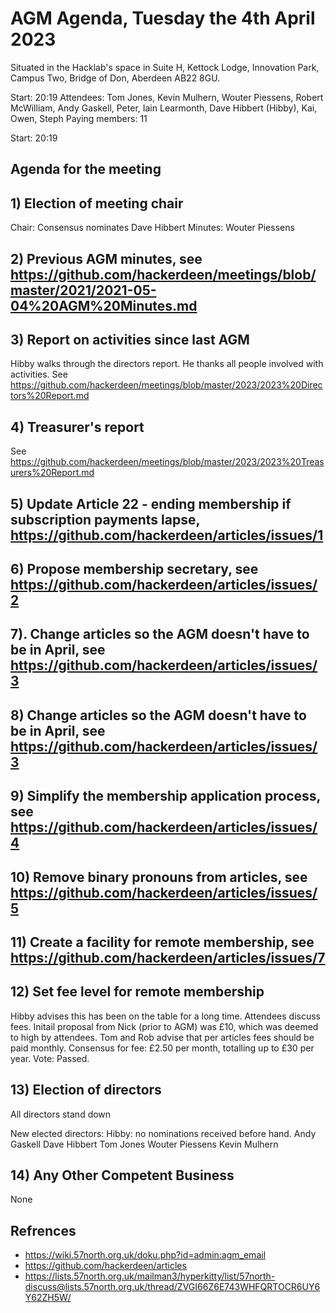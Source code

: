 # AGM Agenda, Tuesday the 4th April 2023 

Situated in the Hacklab's space in Suite H, Kettock Lodge, Innovation Park, Campus Two, Bridge of Don, Aberdeen AB22 8GU.

Start: 20:19
Attendees:   Tom Jones, Kevin Mulhern, Wouter Piessens,  Robert McWilliam, Andy Gaskell, Peter, Iain Learmonth, Dave Hibbert (Hibby), Kai, Owen, Steph 
Paying members:  11 

Start:  20:19

## Agenda for the meeting

## 1) Election of meeting chair
Chair: Consensus nominates Dave Hibbert
Minutes: Wouter Piessens

## 2)  Previous AGM minutes, see https://github.com/hackerdeen/meetings/blob/master/2021/2021-05-04%20AGM%20Minutes.md

## 3)  Report on activities since last AGM
Hibby walks through the directors report. He thanks all people involved with activities.
See https://github.com/hackerdeen/meetings/blob/master/2023/2023%20Directors%20Report.md

## 4)  Treasurer's report

See https://github.com/hackerdeen/meetings/blob/master/2023/2023%20Treasurers%20Report.md

## 5) Update Article 22 - ending membership if subscription payments lapse, https://github.com/hackerdeen/articles/issues/1
## 6) Propose membership secretary, see https://github.com/hackerdeen/articles/issues/2
## 7). Change articles so the AGM doesn't have to be in April, see https://github.com/hackerdeen/articles/issues/3
## 8) Change articles so the AGM doesn't have to be in April, see https://github.com/hackerdeen/articles/issues/3
## 9)  Simplify the membership application process, see https://github.com/hackerdeen/articles/issues/4
## 10) Remove binary pronouns from articles, see https://github.com/hackerdeen/articles/issues/5
## 11) Create a facility for remote membership, see https://github.com/hackerdeen/articles/issues/7

## 12) Set fee level for remote membership
Hibby advises this has been on the table for a long time.
Attendees discuss fees. Initail proposal from Nick (prior to AGM) was £10, which was deemed to high by attendees. 
Tom and Rob advise that per articles fees should be paid monthly. 
Consensus for fee:  £2.50 per month, totalling up to £30 per year.
Vote: Passed.

## 13) Election of directors
All directors stand down

New elected directors:
Hibby: no nominations received before hand.
Andy Gaskell
Dave Hibbert
Tom Jones
Wouter Piessens
Kevin Mulhern


## 14) Any Other Competent Business
None


## Refrences
* https://wiki.57north.org.uk/doku.php?id=admin:agm_email
* https://github.com/hackerdeen/articles
* https://lists.57north.org.uk/mailman3/hyperkitty/list/57north-discuss@lists.57north.org.uk/thread/ZVGI66Z6E743WHFQRTOCR6UY6Y62ZH5W/
